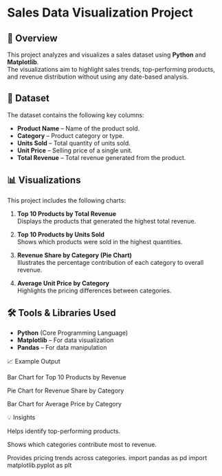 # Sales Data Visualization Project

## 📌 Overview
This project analyzes and visualizes a sales dataset using **Python** and **Matplotlib**.  
The visualizations aim to highlight sales trends, top-performing products, and revenue distribution without using any date-based analysis.

## 📂 Dataset
The dataset contains the following key columns:
- **Product Name** – Name of the product sold.
- **Category** – Product category or type.
- **Units Sold** – Total quantity of units sold.
- **Unit Price** – Selling price of a single unit.
- **Total Revenue** – Total revenue generated from the product.

## 📊 Visualizations
This project includes the following charts:

1. **Top 10 Products by Total Revenue**  
   Displays the products that generated the highest total revenue.

2. **Top 10 Products by Units Sold**  
   Shows which products were sold in the highest quantities.

3. **Revenue Share by Category (Pie Chart)**  
   Illustrates the percentage contribution of each category to overall revenue.

4. **Average Unit Price by Category**  
   Highlights the pricing differences between categories.

## 🛠️ Tools & Libraries Used
- **Python** (Core Programming Language)
- **Matplotlib** – For data visualization
- **Pandas** – For data manipulation

📈 Example Output

Bar Chart for Top 10 Products by Revenue

Pie Chart for Revenue Share by Category

Bar Chart for Average Price by Category

💡 Insights

Helps identify top-performing products.

Shows which categories contribute most to revenue.

Provides pricing trends across categories.
   import pandas as pd
   import matplotlib.pyplot as plt
